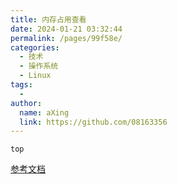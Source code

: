 ```yaml
---
title: 内存占用查看
date: 2024-01-21 03:32:44
permalink: /pages/99f58e/
categories:
  - 技术
  - 操作系统
  - Linux
tags:
  - 
author: 
  name: aXing
  link: https://github.com/08163356
---
```

```
top
```

[参考文档](https://blog.csdn.net/u014311799/article/details/78775175)
